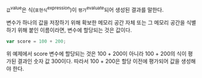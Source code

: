 `값`<sup>value</sup>은 식(`표현식`<sup>expression</sup>)이 `평가`<sup>evaluate</sup>되어 생성된 결과를 말한다.

변수가 하나의 값을 저장하기 위해 확보한 메모리 공간 자체 또는 그 메모리 공간을 식별하기 위해 붙인 이름이라면, 변수에 할당되는 것은 값이다.

```javascript
var score = 100 + 200;
```

위 예제에서 score 변수에 할당되는 것은 100 + 200이 아니라 100 + 200의 식이 평가된 결과인 숫자 값 300이다. 따라서 100 + 200은 할당 이전에 평가되어 값을 생성해야 한다.
